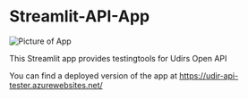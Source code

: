 # Streamlit-API-App

![Picture of App](https://github.com/enraarne/Streamlit-API-App/img/Skjermbilde_testapp.PNG)

This Streamlit app provides testingtools for Udirs Open API

You can find a deployed version of the app at https://udir-api-tester.azurewebsites.net/

